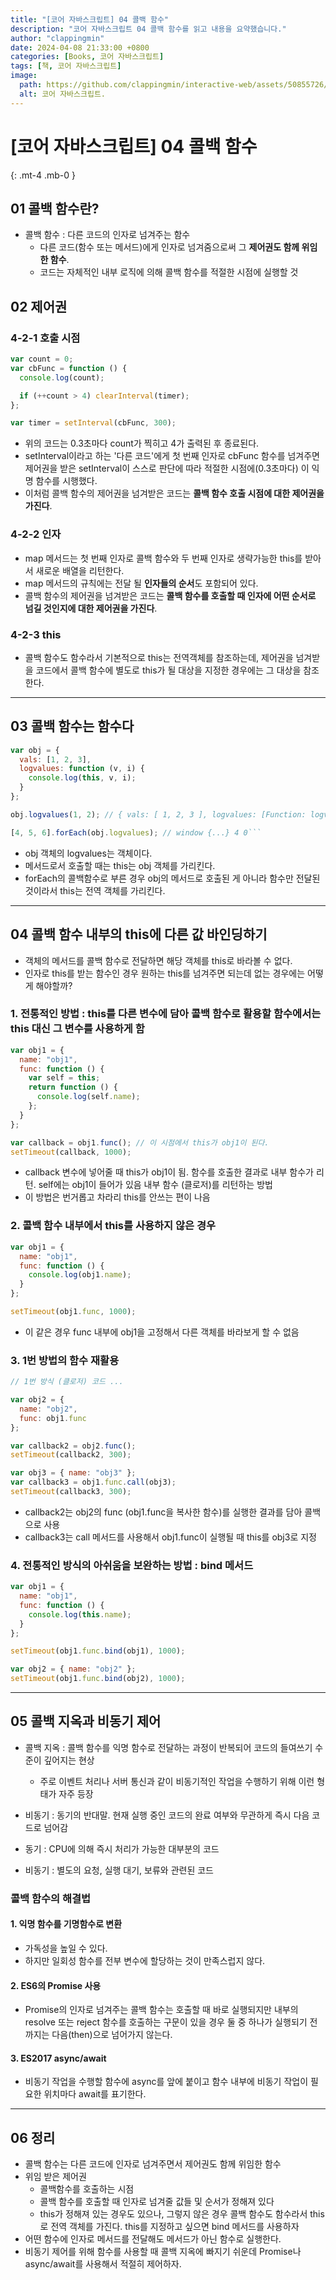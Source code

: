 ```yaml
---
title: "[코어 자바스크립트] 04 콜백 함수"
description: "코어 자바스크립트 04 콜백 함수를 읽고 내용을 요약했습니다."
author: "clappingmin"
date: 2024-04-08 21:33:00 +0800
categories: [Books, 코어 자바스크립트]
tags: [책, 코어 자바스크립트]
image:
  path: https://github.com/clappingmin/interactive-web/assets/50855726/ee184b74-b992-4e24-8f5c-c32f96dad310
  alt: 코어 자바스크립트.
---
```


# [코어 자바스크립트] 04 콜백 함수

{: .mt-4 .mb-0 }

## 01 콜백 함수란?

- 콜백 함수 : 다른 코드의 인자로 넘겨주는 함수
  - 다른 코드(함수 또는 메서드)에게 인자로 넘겨줌으로써 그 **제어권도 함께 위임한 함수**.
  - 코드는 자체적인 내부 로직에 의해 콜백 함수를 적절한 시점에 실행할 것

## 02 제어권

### 4-2-1 호출 시점

```javascript
var count = 0;
var cbFunc = function () {
  console.log(count);

  if (++count > 4) clearInterval(timer);
};

var timer = setInterval(cbFunc, 300);
```

- 위의 코드는 0.3초마다 count가 찍히고 4가 출력된 후 종료된다.
- setInterval이라고 하는 '다른 코드'에게 첫 번째 인자로 cbFunc 함수를 넘겨주면 제어권을 받은 setInterval이 스스로 판단에 따라 적절한 시점에(0.3초마다) 이 익명 함수를 시행했다.
- 이처럼 콜백 함수의 제어권을 넘겨받은 코드는 **콜백 함수 호출 시점에 대한 제어권을 가진다**.

### 4-2-2 인자

- map 메서드는 첫 번째 인자로 콜백 함수와 두 번째 인자로 생략가능한 this를 받아서 새로운 배열을 리턴한다.
- map 메서드의 규칙에는 전달 될 **인자들의 순서**도 포함되어 있다.
- 콜백 함수의 제어권을 넘겨받은 코드는 **콜백 함수를 호출할 때 인자에 어떤 순서로 넘길 것인지에 대한 제어권을 가진다**.

### 4-2-3 this

- 콜백 함수도 함수라서 기본적으로 this는 전역객체를 참조하는데, 제어권을 넘겨받을 코드에서 콜백 함수에 별도로 this가 될 대상을 지정한 경우에는 그 대상을 참조한다.

---

## 03 콜백 함수는 함수다

````javascript
var obj = {
  vals: [1, 2, 3],
  logvalues: function (v, i) {
    console.log(this, v, i);
  }
};

obj.logvalues(1, 2); // { vals: [ 1, 2, 3 ], logvalues: [Function: logvalues] } 1 2

[4, 5, 6].forEach(obj.logvalues); // window {...} 4 0```
````

- obj 객체의 logvalues는 객체이다.
- 메서드로서 호출할 때는 this는 obj 객체를 가리킨다.
- forEach의 콜백함수로 부른 경우 obj의 메서드로 호출된 게 아니라 함수만 전달된 것이라서 this는 전역 객체를 가리킨다.

---

## 04 콜백 함수 내부의 this에 다른 값 바인딩하기

- 객체의 메서드를 콜백 함수로 전달하면 해당 객체를 this로 바라볼 수 없다.
- 인자로 this를 받는 함수인 경우 원하는 this를 넘겨주면 되는데 없는 경우에는 어떻게 해야할까?

### 1. 전통적인 방법 : this를 다른 변수에 담아 콜백 함수로 활용할 함수에서는 this 대신 그 변수를 사용하게 함

```javascript
var obj1 = {
  name: "obj1",
  func: function () {
    var self = this;
    return function () {
      console.log(self.name);
    };
  }
};

var callback = obj1.func(); // 이 시점에서 this가 obj1이 된다.
setTimeout(callback, 1000);
```

- callback 변수에 넣어줄 때 this가 obj1이 됨. 함수를 호출한 결과로 내부 함수가 리턴. self에는 obj1이 들어가 있음
  내부 함수 (클로저)를 리턴하는 방법
- 이 방법은 번거롭고 차라리 this를 안쓰는 편이 나음

### 2. 콜백 함수 내부에서 this를 사용하지 않은 경우

```javascript
var obj1 = {
  name: "obj1",
  func: function () {
    console.log(obj1.name);
  }
};

setTimeout(obj1.func, 1000);
```

- 이 같은 경우 func 내부에 obj1을 고정해서 다른 객체를 바라보게 할 수 없음

### 3. 1번 방법의 함수 재활용

```javascript
// 1번 방식 (클로저) 코드 ...

var obj2 = {
  name: "obj2",
  func: obj1.func
};

var callback2 = obj2.func();
setTimeout(callback2, 300);

var obj3 = { name: "obj3" };
var callback3 = obj1.func.call(obj3);
setTimeout(callback3, 300);
```

- callback2는 obj2의 func (obj1.func을 복사한 함수)를 실행한 결과를 담아 콜백으로 사용
- callback3는 call 메서드를 사용해서 obj1.func이 실행될 때 this를 obj3로 지정

### 4. 전통적인 방식의 아쉬움을 보완하는 방법 : bind 메서드

```javascript
var obj1 = {
  name: "obj1",
  func: function () {
    console.log(this.name);
  }
};

setTimeout(obj1.func.bind(obj1), 1000);

var obj2 = { name: "obj2" };
setTimeout(obj1.func.bind(obj2), 1000);
```

---

## 05 콜백 지옥과 비동기 제어

- 콜백 지옥 : 콜백 함수를 익명 함수로 전달하는 과정이 반복되어 코드의 들여쓰기 수준이 깊어지는 현상
  - 주로 이벤트 처리나 서버 통신과 같이 비동기적인 작업을 수행하기 위해 이런 형태가 자주 등장
- 비동기 : 동기의 반대말. 현재 실행 중인 코드의 완료 여부와 무관하게 즉시 다음 코드로 넘어감

- 동기 : CPU에 의해 즉시 처리가 가능한 대부분의 코드
- 비동기 : 별도의 요청, 실행 대기, 보류와 관련된 코드

### 콜백 함수의 해결법

#### 1. 익명 함수를 기명함수로 변환

- 가독성을 높일 수 있다.
- 하지만 일회성 함수를 전부 변수에 할당하는 것이 만족스럽지 않다.

#### 2. ES6의 Promise 사용

- Promise의 인자로 넘겨주는 콜백 함수는 호출할 때 바로 실행되지만 내부의 resolve 또는 reject 함수를 호출하는 구문이 있을 경우 둘 중 하나가 실행되기 전까지는 다음(then)으로 넘어가지 않는다.

#### 3. ES2017 async/await

- 비동기 작업을 수행할 함수에 async를 앞에 붙이고 함수 내부에 비동기 작업이 필요한 위치마다 await를 표기한다.

---

## 06 정리

- 콜백 함수는 다른 코드에 인자로 넘겨주면서 제어권도 함께 위임한 함수
- 위임 받은 제어권
  - 콜백함수를 호출하는 시점
  - 콜백 함수를 호출할 때 인자로 넘겨줄 값들 및 순서가 정해져 있다
  - this가 정해져 있는 경우도 있으나, 그렇지 않은 경우 콜백 함수도 함수라서 this로 전역 객체를 가진다. this를 지정하고 싶으면 bind 메서드를 사용하자
- 어떤 함수에 인자로 메서드를 전달해도 메서드가 아닌 함수로 실행한다.
- 비동기 제어를 위해 함수를 사용할 때 콜백 지옥에 빠지기 쉬운데 Promise나 async/await를 사용해서 적절히 제어하자.
